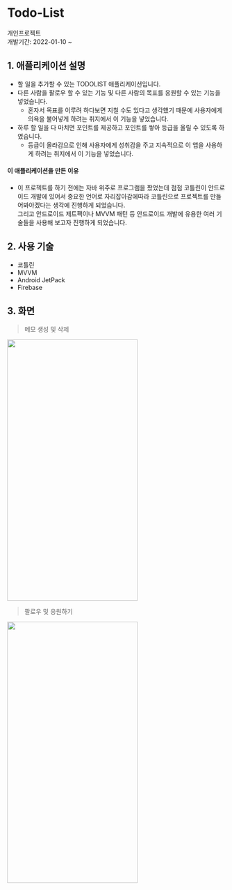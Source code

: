# Todo-List
개인프로젝트<br/>
개발기간: 2022-01-10 ~ 
## 1. 애플리케이션 설명
+ 할 일을 추가할 수 있는 TODOLIST 애플리케이션입니다.
+ 다른 사람을 팔로우 할 수 있는 기능 및 다른 사람의 목표를 응원할 수 있는 기능을 넣었습니다.
  + 혼자서 목표를 이루려 하다보면 지칠 수도 있다고 생각했기 때문에 사용자에게 의욕을 불어넣게 하려는 취지에서 이 기능을 넣었습니다.
+ 하루 할 일을 다 마치면 포인트를 제공하고 포인트를 쌓아 등급을 올릴 수 있도록 하였습니다.
  + 등급이 올라감으로 인해 사용자에게 성취감을 주고 지속적으로 이 앱을 사용하게 하려는 취지에서 이 기능을 넣었습니다.
#### 이 애플리케이션을 만든 이유
+ 이 프로젝트를 하기 전에는 자바 위주로 프로그램을 짰었는데 점점 코틀린이 안드로이드 개발에 있어서 중요한 언어로 자리잡아감에따라 코틀린으로 프로젝트를 만들어봐야겠다는 생각에 진행하게 되었습니다. <br/>
그리고 안드로이드 제트팩이나 MVVM 패턴 등 안드로이드 개발에 유용한 여러 기술들을 사용해 보고자 진행하게 되었습니다.
## 2. 사용 기술
+ 코틀린
+ MVVM
+ Android JetPack
+ Firebase
## 3. 화면
> 메모 생성 및 삭제
> 
<img src="https://user-images.githubusercontent.com/89851529/153702872-07471352-4e30-42f9-b7eb-a7b7d34b04d2.gif" width="300" height="600"/>

> 팔로우 및 응원하기
> 
<img src="https://user-images.githubusercontent.com/89851529/153702661-a22f5321-29ce-4d9c-9c5e-74ca2e06c1ae.gif" width="300" height="600"/>
